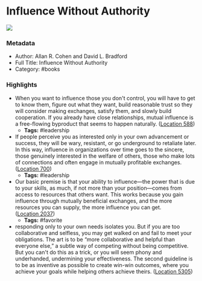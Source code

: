 # Influence Without Authority

![](https://images-na.ssl-images-amazon.com/images/I/51biUcECOML._SL200_.jpg)

### Metadata

- Author: Allan R. Cohen and David L. Bradford
- Full Title: Influence Without Authority
- Category: #books

### Highlights

- When you want to influence those you don't control, you will have to get to know them, figure out what they want, build reasonable trust so they will consider making exchanges, satisfy them, and slowly build cooperation. If you already have close relationships, mutual influence is a free-flowing byproduct that seems to happen naturally. ([Location 588](https://readwise.io/to_kindle?action=open&asin=B075MSLV6W&location=588))
    - **Tags:** #leadership
- If people perceive you as interested only in your own advancement or success, they will be wary, resistant, or go underground to retaliate later. In this way, influence in organizations over time goes to the sincere, those genuinely interested in the welfare of others, those who make lots of connections and often engage in mutually profitable exchanges. ([Location 700](https://readwise.io/to_kindle?action=open&asin=B075MSLV6W&location=700))
    - **Tags:** #leadership
- Our basic premise is that your ability to influence—the power that is due to your skills, as much, if not more than your position—comes from access to resources that others want. This works because you gain influence through mutually beneficial exchanges, and the more resources you can supply, the more influence you can get. ([Location 2037](https://readwise.io/to_kindle?action=open&asin=B075MSLV6W&location=2037))
    - **Tags:** #favorite
- responding only to your own needs isolates you. But if you are too collaborative and selfless, you may get walked on and fail to meet your obligations. The art is to be “more collaborative and helpful than everyone else,” a subtle way of competing without being competitive. But you can't do this as a trick, or you will seem phony and underhanded, undermining your effectiveness. The second guideline is to be as inventive as possible to create win-win outcomes, where you achieve your goals while helping others achieve theirs. ([Location 5305](https://readwise.io/to_kindle?action=open&asin=B075MSLV6W&location=5305))
